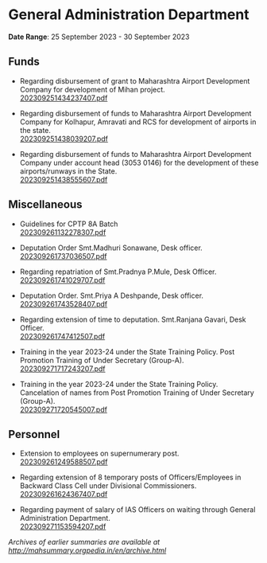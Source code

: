 # General Administration Department

**Date Range**: 25 September 2023 - 30 September 2023


## Funds
- Regarding disbursement of grant to Maharashtra Airport Development Company for development of Mihan project.\
  [202309251434237407.pdf](https://gr.maharashtra.gov.in/Site/Upload/Government%20Resolutions/English/202309251434237407.pdf)

- Regarding disbursement of funds to Maharashtra Airport Development Company for Kolhapur, Amravati and RCS for development of airports in the state.\
  [202309251438039207.pdf](https://gr.maharashtra.gov.in/Site/Upload/Government%20Resolutions/English/202309251438039207.pdf)

- Regarding disbursement of funds to Maharashtra Airport Development Company under account head (3053 0146) for the development of these airports/runways in the State.\
  [202309251438555607.pdf](https://gr.maharashtra.gov.in/Site/Upload/Government%20Resolutions/English/202309251438555607.pdf)

## Miscellaneous
- Guidelines for CPTP 8A Batch\
  [202309261132278307.pdf](https://gr.maharashtra.gov.in/Site/Upload/Government%20Resolutions/English/202309261132278307.pdf)

- Deputation Order Smt.Madhuri Sonawane, Desk officer.\
  [202309261737036507.pdf](https://gr.maharashtra.gov.in/Site/Upload/Government%20Resolutions/English/202309261737036507.pdf)

- Regarding repatriation of Smt.Pradnya P.Mule, Desk Officer.\
  [202309261741029707.pdf](https://gr.maharashtra.gov.in/Site/Upload/Government%20Resolutions/English/202309261741029707.pdf)

- Deputation Order. Smt.Priya A Deshpande, Desk officer.\
  [202309261743528407.pdf](https://gr.maharashtra.gov.in/Site/Upload/Government%20Resolutions/English/202309261743528407.pdf)

- Regarding extension of time to deputation. Smt.Ranjana Gavari, Desk Officer.\
  [202309261747412507.pdf](https://gr.maharashtra.gov.in/Site/Upload/Government%20Resolutions/English/202309261747412507.pdf)

- Training in the year 2023-24 under the State Training Policy. Post Promotion Training of Under Secretary (Group-A).\
  [202309271717243207.pdf](https://gr.maharashtra.gov.in/Site/Upload/Government%20Resolutions/English/202309271717243207.pdf)

- Training in the year 2023-24 under the State Training Policy. Cancelation of names from Post Promotion Training of Under Secretary (Group-A).\
  [202309271720545007.pdf](https://gr.maharashtra.gov.in/Site/Upload/Government%20Resolutions/English/202309271720545007.pdf)

## Personnel
- Extension to employees on supernumerary post.\
  [202309261249588507.pdf](https://gr.maharashtra.gov.in/Site/Upload/Government%20Resolutions/English/202309261249588507.pdf)

- Regarding extension of 8 temporary posts of Officers/Employees in Backward Class Cell under Divisional Commissioners.\
  [202309261624367407.pdf](https://gr.maharashtra.gov.in/Site/Upload/Government%20Resolutions/English/202309261624367407.pdf)

- Regarding payment of salary of IAS Officers on waiting through General Administration Department.\
  [202309271153594207.pdf](https://gr.maharashtra.gov.in/Site/Upload/Government%20Resolutions/English/202309271153594207.pdf)


*Archives of earlier summaries are available at http://mahsummary.orgpedia.in/en/archive.html*